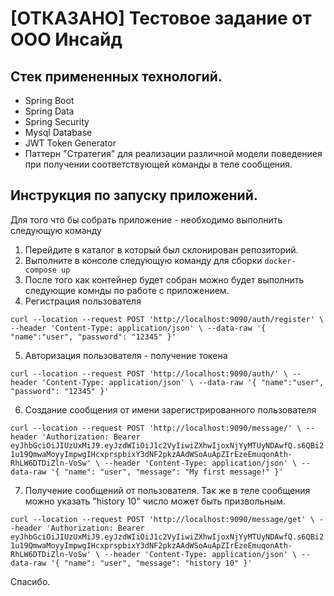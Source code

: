 # [ОТКАЗАНО] Тестовое задание от ООО Инсайд 

## Стек примененных технологий.
* Spring Boot
* Spring Data
* Spring Security
* Mysql Database
* JWT Token Generator
* Паттерн "Стратегия" для реализации различной модели поведениея при получении соответствующей команды в теле сообщения.


## Инструкция по запуску приложений.

Для того что бы собрать приложение - необходимо выполнить следующую команду
1. Перейдите в каталог в который был склонирован репозиторий.
2. Выполните в консоле следующую команду для сборки `docker-compose up`
3. После того как контейнер будет собран можно будет выполнить следующие комнды по работе с приложением.
4. Регистрация пользователя

`curl --location --request POST 'http://localhost:9090/auth/register' \
   --header 'Content-Type: application/json' \
   --data-raw '{
   "name":"user",
   "password": "12345"
   }'`
   
5. Авторизация пользователя - получение токена

`curl --location --request POST 'http://localhost:9090/auth/' \
--header 'Content-Type: application/json' \
--data-raw '{
"name":"user",
"password": "12345"
}'`

6. Создание сообщения от имени зарегистрированного пользователя

`curl --location --request POST 'http://localhost:9090/message/' \
--header 'Authorization: Bearer eyJhbGciOiJIUzUxMiJ9.eyJzdWIiOiJ1c2VyIiwiZXhwIjoxNjYyMTUyNDAwfQ.s6QBi21u19QmwaMoyyImpwgIHcxprspbixY3dNF2pkzAAdWSoAuApZIrEzeEmuqonAth-RhLW6DTDiZln-VoSw' \
--header 'Content-Type: application/json' \
--data-raw '{
"name": "user",
"message": "My first message!"
}'`

7. Получение сообщений от пользователя. Так же в теле сообщения можно указать "history 10" число может быть призвольным.

`curl --location --request POST 'http://localhost:9090/message/get' \
--header 'Authorization: Bearer eyJhbGciOiJIUzUxMiJ9.eyJzdWIiOiJ1c2VyIiwiZXhwIjoxNjYyMTUyNDAwfQ.s6QBi21u19QmwaMoyyImpwgIHcxprspbixY3dNF2pkzAAdWSoAuApZIrEzeEmuqonAth-RhLW6DTDiZln-VoSw' \
--header 'Content-Type: application/json' \
--data-raw '{
"name": "user",
"message": "history 10"
}'`

Спасибо.
